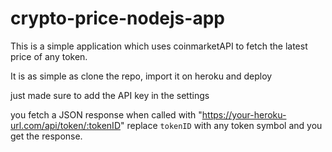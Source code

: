 # crypto-price-nodejs-app

This is a simple application which uses coinmarketAPI to fetch the latest price of any token.


It is as simple as clone the repo, import it on heroku and deploy

just made sure to add the API key in the settings 

you fetch a JSON response when called with "https://your-heroku-url.com/api/token/:tokenID" 
replace `tokenID` with any token symbol and you get the response.
